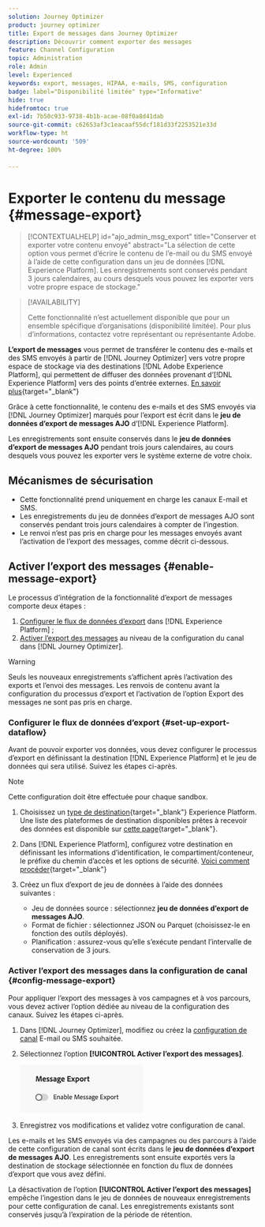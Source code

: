 ```yaml
---
solution: Journey Optimizer
product: journey optimizer
title: Export de messages dans Journey Optimizer
description: Découvrir comment exporter des messages
feature: Channel Configuration
topic: Administration
role: Admin
level: Experienced
keywords: export, messages, HIPAA, e-mails, SMS, configuration
badge: label="Disponibilité limitée" type="Informative"
hide: true
hidefromtoc: true
exl-id: 7b50c933-9738-4b1b-acae-08f0a8d41dab
source-git-commit: c62653af3c1eacaaf55dcf181d33f2253521e33d
workflow-type: ht
source-wordcount: '509'
ht-degree: 100%

---
```


# Exporter le contenu du message {#message-export}

>[!CONTEXTUALHELP]
>id="ajo_admin_msg_export"
>title="Conserver et exporter votre contenu envoyé"
>abstract="La sélection de cette option vous permet d’écrire le contenu de l’e-mail ou du SMS envoyé à l’aide de cette configuration dans un jeu de données [!DNL Experience Platform]. Les enregistrements sont conservés pendant 3 jours calendaires, au cours desquels vous pouvez les exporter vers votre propre espace de stockage."

>[!AVAILABILITY]
>
>Cette fonctionnalité n’est actuellement disponible que pour un ensemble spécifique d’organisations (disponibilité limitée). Pour plus d’informations, contactez votre représentant ou représentante Adobe.

**L’export de messages** vous permet de transférer le contenu des e-mails et des SMS envoyés à partir de [!DNL Journey Optimizer] vers votre propre espace de stockage via des destinations [!DNL Adobe Experience Platform], qui permettent de diffuser des données provenant d’[!DNL Experience Platform] vers des points d’entrée externes. [En savoir plus](https://experienceleague.adobe.com/fr/docs/experience-platform/destinations/home){target="_blank"}

Grâce à cette fonctionnalité, le contenu des e-mails et des SMS envoyés via [!DNL Journey Optimizer] marqués pour l’export est écrit dans le **jeu de données d’export de messages AJO** d’[!DNL Experience Platform].

Les enregistrements sont ensuite conservés dans le **jeu de données d’export de messages AJO** pendant trois jours calendaires, au cours desquels vous pouvez les exporter vers le système externe de votre choix.
<!--
## Terminology

* **[!DNL Experience Platform] destinations** - Framework to deliver data out of Experience Platform into external endpoints. [Learn more](https://experienceleague.adobe.com/fr/docs/experience-platform/destinations/home){target="_blank"}
* **AJO Message Export Dataset** - An [!DNL Experience Platform] dataset which stores the message content of email and SMS messages sent via [!DNL Journey Optimizer] which have been marked for export.
* **Retention**: Records in the AJO Message Export Dataset are retained for 3 calendar days from ingestion.-->

## Mécanismes de sécurisation

* Cette fonctionnalité prend uniquement en charge les canaux E-mail et SMS.
* Les enregistrements du jeu de données d’export de messages AJO sont conservés pendant trois jours calendaires à compter de l’ingestion.
* Le renvoi n’est pas pris en charge pour les messages envoyés avant l’activation de l’export des messages, comme décrit ci-dessous.

## Activer l’export des messages {#enable-message-export}

Le processus d’intégration de la fonctionnalité d’export de messages comporte deux étapes :

1. [Configurer le flux de données d’export](#set-up-export-dataflow) dans [!DNL Experience Platform] ;
1. [Activer l’export des messages](#config-message-export) au niveau de la configuration du canal dans [!DNL Journey Optimizer].

>[!WARNING]
>
>Seuls les nouveaux enregistrements s’affichent après l’activation des exports et l’envoi des messages. Les renvois de contenu avant la configuration du processus d’export et l’activation de l’option Export des messages ne sont pas pris en charge.

### Configurer le flux de données d’export {#set-up-export-dataflow}

Avant de pouvoir exporter vos données, vous devez configurer le processus d’export en définissant la destination [!DNL Experience Platform] et le jeu de données qui sera utilisé. Suivez les étapes ci-après.

>[!NOTE]
>
>Cette configuration doit être effectuée pour chaque sandbox.

1. Choisissez un [type de destination](https://experienceleague.adobe.com/fr/docs/experience-platform/destinations/destination-types){target="_blank"} Experience Platform. Une liste des plateformes de destination disponibles prêtes à recevoir des données est disponible sur [cette page](https://experienceleague.adobe.com/fr/docs/experience-platform/destinations/catalog/overview){target="_blank"}.

1. Dans [!DNL Experience Platform], configurez votre destination en définissant les informations d’identification, le compartiment/conteneur, le préfixe du chemin d’accès et les options de sécurité. [Voici comment procéder](https://experienceleague.adobe.com/fr/docs/experience-platform/destinations/ui/activate/export-datasets){target="_blank"}

1. Créez un flux d’export de jeu de données à l’aide des données suivantes :

   * Jeu de données source : sélectionnez **jeu de données d’export de messages AJO**.
   * Format de fichier : sélectionnez JSON ou Parquet (choisissez-le en fonction des outils déployés).
   * Planification : assurez-vous qu’elle s’exécute pendant l’intervalle de conservation de 3 jours.

### Activer l’export des messages dans la configuration de canal {#config-message-export}

Pour appliquer l’export des messages à vos campagnes et à vos parcours, vous devez activer l’option dédiée au niveau de la configuration des canaux. Suivez les étapes ci-après.

1. Dans [!DNL Journey Optimizer], modifiez ou créez la [configuration de canal](channel-surfaces.md#create-channel-surface) E-mail ou SMS souhaitée.

1. Sélectionnez l’option **[!UICONTROL Activer l’export des messages]**.

   ![](assets/config-message-export.png)

1. Enregistrez vos modifications et validez votre configuration de canal.

Les e-mails et les SMS envoyés via des campagnes ou des parcours à l’aide de cette configuration de canal sont écrits dans le **jeu de données d’export de messages AJO**. Les enregistrements sont ensuite exportés vers la destination de stockage sélectionnée en fonction du flux de données d’export que vous avez défini.

La désactivation de l’option **[!UICONTROL Activer l’export des messages]** empêche l’ingestion dans le jeu de données de nouveaux enregistrements pour cette configuration de canal. Les enregistrements existants sont conservés jusqu’à l’expiration de la période de rétention.

